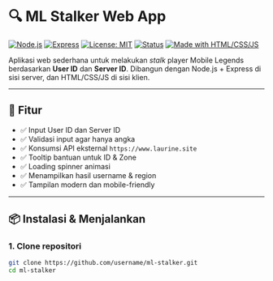 # 🔍 ML Stalker Web App

[![Node.js](https://img.shields.io/badge/Node.js-18.x-brightgreen?logo=node.js)](https://nodejs.org/)
[![Express](https://img.shields.io/badge/Express.js-Web%20Framework-blue?logo=express)](https://expressjs.com/)
[![License: MIT](https://img.shields.io/badge/License-MIT-blue.svg)](LICENSE)
[![Status](https://img.shields.io/badge/status-BETA-orange)]()
[![Made with HTML/CSS/JS](https://img.shields.io/badge/Made%20with-HTML%2FCSS%2FJS-informational)]()

Aplikasi web sederhana untuk melakukan *stalk* player Mobile Legends berdasarkan **User ID** dan **Server ID**. Dibangun dengan Node.js + Express di sisi server, dan HTML/CSS/JS di sisi klien.

---

## 🚀 Fitur

- ✅ Input User ID dan Server ID
- ✅ Validasi input agar hanya angka
- ✅ Konsumsi API eksternal `https://www.laurine.site`
- ✅ Tooltip bantuan untuk ID & Zone
- ✅ Loading spinner animasi
- ✅ Menampilkan hasil username & region
- ✅ Tampilan modern dan mobile-friendly

---

## 📦 Instalasi & Menjalankan

### 1. Clone repositori
```bash
git clone https://github.com/username/ml-stalker.git
cd ml-stalker
